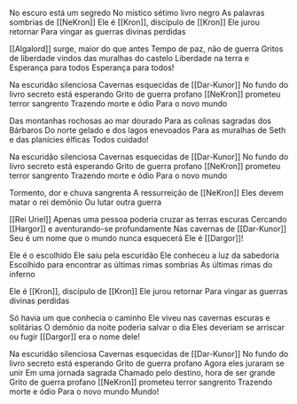 No escuro está um segredo
No místico sétimo livro negro
As palavras sombrias de [[NeKron]]
Ele é [[Kron]], discípulo de [[Kron]]
Ele jurou retornar
Para vingar as guerras divinas perdidas

[[Algalord]] surge, maior do que antes
Tempo de paz, não de guerra
Gritos de liberdade vindos das muralhas do castelo
Liberdade na terra e
Esperança para todos
Esperança para todos!

Na escuridão silenciosa
Cavernas esquecidas de [[Dar-Kunor]]
No fundo do livro secreto está esperando
Grito de guerra profano
[[NeKron]] prometeu terror sangrento
Trazendo morte e ódio
Para o novo mundo

Das montanhas rochosas ao mar dourado
Para as colinas sagradas dos Bárbaros
Do norte gelado e dos lagos enevoados
Para as muralhas de Seth e das planícies élficas
Todos cuidado!

Na escuridão silenciosa
Cavernas esquecidas de [[Dar-Kunor]]
No fundo do livro secreto está esperando
Grito de guerra profano
[[NeKron]] prometeu terror sangrento
Trazendo morte e ódio
Para o novo mundo

Tormento, dor e chuva sangrenta
A ressurreição de [[NeKron]]
Eles devem matar o rei demônio
Ou lutar outra guerra

[[Rei Uriel]]
Apenas uma pessoa poderia cruzar as terras escuras
Cercando [[Hargor]] e aventurando-se profundamente
Nas cavernas de [[Dar-Kunor]]
Seu é um nome que o mundo nunca esquecerá
Ele é [[Dargor]]!

Ele é o escolhido
Ele saiu pela escuridão
Ele conheceu a luz da sabedoria
Escolhido para encontrar as últimas rimas sombrias
As últimas rimas do inferno

Ele é [[Kron]], discípulo de [[Kron]]
Ele jurou retornar
Para vingar as guerras divinas perdidas

Só havia um que conhecia o caminho
Ele viveu nas cavernas escuras e solitárias
O demônio da noite poderia salvar o dia
Eles deveriam se arriscar ou fugir
[[Dargor]] era o nome dele!

Na escuridão silenciosa
Cavernas esquecidas de [[Dar-Kunor]]
No fundo do livro secreto está esperando
Grito de guerra profano
Agora eles juraram se unir
Em uma jornada sagrada
Chamado pelo destino, hora de ser grande
Grito de guerra profano
[[NeKron]] prometeu terror sangrento
Trazendo morte e ódio
Para o novo mundo
Mundo!